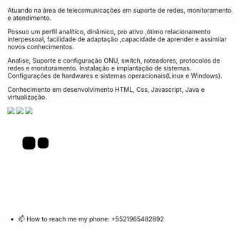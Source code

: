 Atuando na área de telecomunicações em suporte de redes, monitoramento e atendimento.

Possuo um perfil  analítico, dinâmico, pro ativo ,ótimo relacionamento interpessoal, facilidade de adaptação ,capacidade de aprender e assimilar novos conhecimentos.

Analise, Suporte e configuração  ONU, switch, roteadores, protocolos de redes e monitoramento.
Instalação e implantação de sistemas. Configurações de hardwares e sistemas operacionais(Linux e Windows).

Conhecimento em desenvolvimento HTML, Css, Javascript, Java e virtualização.
 
<div> 
  <a href="https://www.instagram.com/camilaluyza/" target="_blank"><img src="https://img.shields.io/badge/-Instagram-%23E4405F?style=for-the-badge&logo=instagram&logoColor=white" target="_blank"></a>
  <a href = "mailto: camilaluyza@gmail.com"><img src="https://img.shields.io/badge/-Gmail-%23333?style=for-the-badge&logo=gmail&logoColor=white" target="_blank"></a>
  <a href="https://www.linkedin.com/in/camilaluyza/" target="_blank"><img src="https://img.shields.io/badge/-LinkedIn-%230077B5?style=for-the-badge&logo=linkedin&logoColor=white" target="_blank"></a> 
 
  ![Snake animation](https://github.com/rafaballerini/rafaballerini/blob/output/github-contribution-grid-snake.svg)
 
</div>
 
- 📫 How to reach me my phone: +5521965482892 

<!---
camilaluyza/camilaluyza is a ✨ special ✨ repository because its `README.md` (this file) appears on your GitHub profile.
You can click the Preview link to take a look at your changes.
--->
